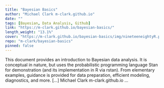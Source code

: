 ```yaml
---
title: "Bayesian Basics"
author: "Michael Clark m-clark.github.io"
date: ""
tags: [Bayesian, Data Analysis, Github]
link: "https://m-clark.github.io/bayesian-basics/"
length_weight: "13.1%"
cover: "https://m-clark.github.io/bayesian-basics/img/nineteeneightyR.png"
repo: "m-clark/bayesian-basics"
pinned: false
---
```


This document provides an introduction to Bayesian data analysis. It is conceptual in nature, but uses the probabilistic programming language Stan for demonstration (and its implementation in R via rstan). From elementary examples, guidance is provided for data preparation, efficient modeling, diagnostics, and more. [...] Michael Clark m-clark.github.io  ...
